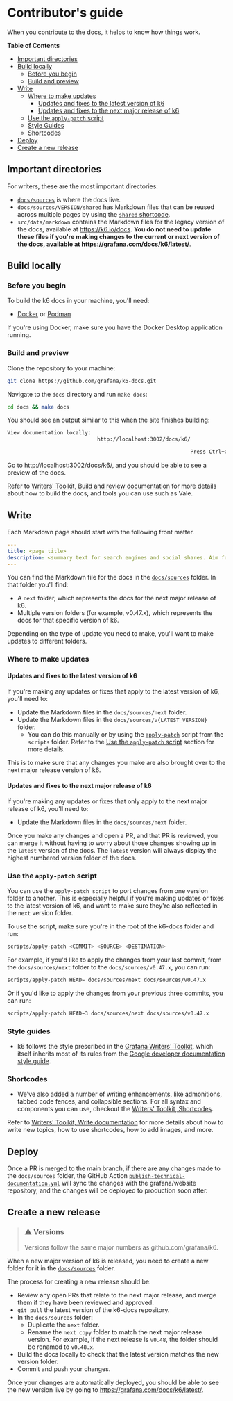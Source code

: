 # Contributor's guide

When you contribute to the docs, it helps to know how things work.

<!-- markdown-toc start - Don't edit this section. Run M-x markdown-toc-refresh-toc -->
**Table of Contents**

- [Important directories](#important-directories)
- [Build locally](#build-locally)
    - [Before you begin](#before-you-begin)
    - [Build and preview](#build-and-preview)
- [Write](#write)
    - [Where to make updates](#where-to-make-updates)
        - [Updates and fixes to the latest version of k6](#updates-and-fixes-to-the-latest-version-of-k6)
        - [Updates and fixes to the next major release of k6](#updates-and-fixes-to-the-next-major-release-of-k6)
    - [Use the `apply-patch` script](#use-the-apply-patch-script)
    - [Style Guides](#style-guides)
    - [Shortcodes](#shortcodes)
- [Deploy](#deploy)
- [Create a new release](#create-a-new-release)

<!-- markdown-toc end -->

## Important directories

For writers, these are the most important directories:

- [`docs/sources`](../docs/sources) is where the docs live.
- `docs/sources/VERSION/shared` has Markdown files that can be reused across multiple pages by using the [`shared` shortcode](https://grafana.com/docs/writers-toolkit/write/shortcodes/#docsshared).
- `src/data/markdown` contains the Markdown files for the legacy version of the docs, available at https://k6.io/docs. **You do not need to update these files if you're making changes to the current or next version of the docs, available at https://grafana.com/docs/k6/latest/**.

## Build locally

### Before you begin

To build the k6 docs in your machine, you'll need:

- [Docker](https://docs.docker.com/engine/install/) or [Podman](https://podman.io/docs/installation)

If you're using Docker, make sure you have the Docker Desktop application running.

### Build and preview

Clone the repository to your machine:

```bash
git clone https://github.com/grafana/k6-docs.git
```

Navigate to the `docs` directory and run `make docs`:

```bash
cd docs && make docs
```

You should see an output similar to this when the site finishes building:

```bash
View documentation locally:
                             http://localhost:3002/docs/k6/

                                                           Press Ctrl+C to stop the server
```

Go to http://localhost:3002/docs/k6/, and you should be able to see a preview of the docs.

Refer to [Writers' Toolkit, Build and review documentation](https://grafana.com/docs/writers-toolkit/review/) for more details about how to build the docs, and tools you can use such as Vale.

## Write

Each Markdown page should start with the following front matter.

```yaml
---
title: <page title>
description: <summary text for search engines and social shares. Aim for 170 characters>.
---
```

You can find the Markdown file for the docs in the [`docs/sources`](../docs/sources) folder. In that folder you'll find:

- A `next` folder, which represents the docs for the next major release of k6.
- Multiple version folders (for example, v0.47.x), which represents the docs for that specific version of k6.

Depending on the type of update you need to make, you'll want to make updates to different folders.

### Where to make updates

#### Updates and fixes to the latest version of k6

If you're making any updates or fixes that apply to the latest version of k6, you'll need to:

- Update the Markdown files in the `docs/sources/next` folder.
- Update the Markdown files in the `docs/sources/v{LATEST_VERSION}` folder.
  - You can do this manually or by using the [`apply-patch`](../scripts/apply-patch) script from the `scripts` folder. Refer to the [Use the `apply-patch` script](#use-the-apply-patch-script) section for more details.

This is to make sure that any changes you make are also brought over to the next major release version of k6.

#### Updates and fixes to the next major release of k6

If you're making any updates or fixes that only apply to the next major release of k6, you'll need to:

- Update the Markdown files in the `docs/sources/next` folder.

Once you make any changes and open a PR, and that PR is reviewed, you can merge it without having to worry about those changes showing up in the `latest` version of the docs. The `latest` version will always display the highest numbered version folder of the docs.

### Use the `apply-patch` script

You can use the `apply-patch script` to port changes from one version folder to another. This is especially helpful if you're making updates or fixes to the latest version of k6, and want to make sure they're also reflected in the `next` version folder.

To use the script, make sure you're in the root of the k6-docs folder and run:

```bash
scripts/apply-patch <COMMIT> <SOURCE> <DESTINATION>
```

For example, if you'd like to apply the changes from your last commit, from the `docs/sources/next` folder to the `docs/sources/v0.47.x`, you can run:

```bash
scripts/apply-patch HEAD~ docs/sources/next docs/sources/v0.47.x
```

Or if you'd like to apply the changes from your previous three commits, you can run:

```bash
scripts/apply-patch HEAD~3 docs/sources/next docs/sources/v0.47.x
```

### Style guides

- k6 follows the style prescribed in the [Grafana Writers' Toolkit](https://grafana.com/docs/writers-toolkit/), which itself inherits most of its rules from the [Google developer documentation style guide](https://developers.google.com/style).

### Shortcodes

- We've also added a number of writing enhancements, like admonitions, tabbed code fences, and collapsible sections. For all syntax and components you can use, checkout the [Writers' Toolkit, Shortcodes](https://grafana.com/docs/writers-toolkit/write/shortcodes/). 

Refer to [Writers' Toolkit, Write documentation](https://grafana.com/docs/writers-toolkit/write/) for more details about how to write new topics, how to use shortcodes, how to add images, and more.

## Deploy

Once a PR is merged to the main branch, if there are any changes made to the `docs/sources` folder, the GitHub Action [`publish-technical-documentation.yml`](https://github.com/grafana/k6-docs/blob/main/.github/workflows/publish-technical-documentation.yml) will sync the changes with the grafana/website repository, and the changes will be deployed to production soon after.

## Create a new release

>  ### ⚠️ Versions
>
> Versions follow the same major numbers as github.com/grafana/k6.

When a new major version of k6 is released, you need to create a new folder for it in the [`docs/sources`](../docs/sources) folder.

The process for creating a new release should be:

- Review any open PRs that relate to the next major release, and merge them if they have been reviewed and approved.
- `git pull` the latest version of the k6-docs repository.
- In the `docs/sources` folder:
  - Duplicate the `next` folder.
  - Rename the `next copy` folder to match the next major release version. For example, if the next release is `v0.48`, the folder should be renamed to `v0.48.x`.
- Build the docs locally to check that the latest version matches the new version folder.
- Commit and push your changes.

Once your changes are automatically deployed, you should be able to see the new version live by going to https://grafana.com/docs/k6/latest/.
